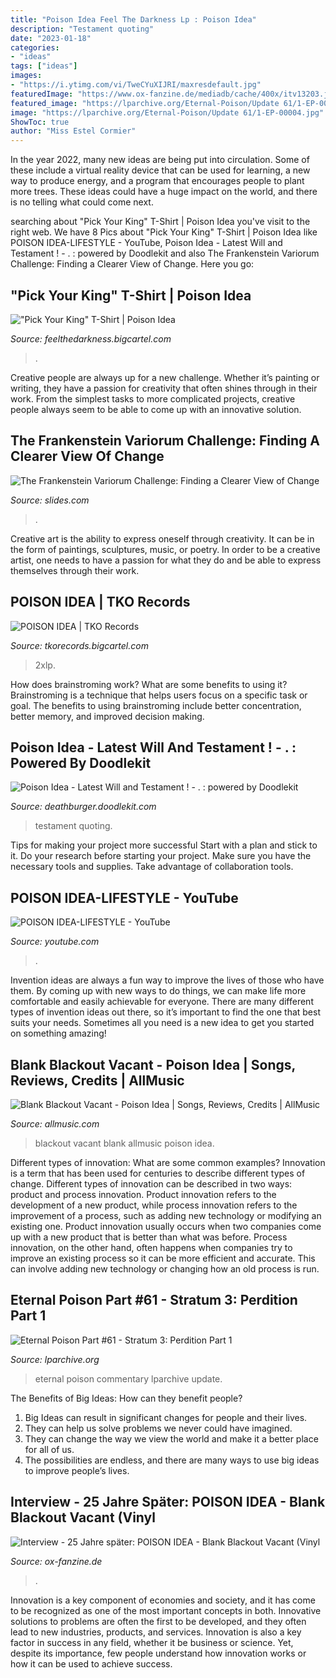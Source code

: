 ```yaml
---
title: "Poison Idea Feel The Darkness Lp : Poison Idea"
description: "Testament quoting"
date: "2023-01-18"
categories:
- "ideas"
tags: ["ideas"]
images:
- "https://i.ytimg.com/vi/TweCYuXIJRI/maxresdefault.jpg"
featuredImage: "https://www.ox-fanzine.de/mediadb/cache/400x/itv13203.jpg"
featured_image: "https://lparchive.org/Eternal-Poison/Update 61/1-EP-00004.jpg"
image: "https://lparchive.org/Eternal-Poison/Update 61/1-EP-00004.jpg"
ShowToc: true
author: "Miss Estel Cormier"
---
```



In the year 2022, many new ideas are being put into circulation. Some of these include a virtual reality device that can be used for learning, a new way to produce energy, and a program that encourages people to plant more trees. These ideas could have a huge impact on the world, and there is no telling what could come next.

	

		
searching about &quot;Pick Your King&quot; T-Shirt | Poison Idea you've visit to the right web. We have 8 Pics about &quot;Pick Your King&quot; T-Shirt | Poison Idea like POISON IDEA-LIFESTYLE - YouTube, Poison Idea - Latest Will and Testament ! - . : powered by Doodlekit and also The Frankenstein Variorum Challenge: Finding a Clearer View of Change. Here you go:
		
    
## &quot;Pick Your King&quot; T-Shirt | Poison Idea

<img loading=lazy src="https://assets.bigcartel.com/product_images/267971531/1C78E431-0B04-44C2-B166-39213EC1B4F0.jpeg?auto=format&amp;fit=max&amp;w=550" onerror="this.onerror=null;this.src='https://tse2.mm.bing.net/th?id=OIP.LieeodUcpbER2a8DIWEIWgHaHa&amp;pid=15.1';" alt="&quot;Pick Your King&quot; T-Shirt | Poison Idea">

_Source: feelthedarkness.bigcartel.com_

>. 

	

Creative people are always up for a new challenge. Whether it’s painting or writing, they have a passion for creativity that often shines through in their work. From the simplest tasks to more complicated projects, creative people always seem to be able to come up with an innovative solution.

    
## The Frankenstein Variorum Challenge: Finding A Clearer View Of Change

<img loading=lazy src="https://media.slid.es/thumbnails/c218eab38bcc44d9eccc2ebd32b8e940/thumb.jpg?1562888224" onerror="this.onerror=null;this.src='https://tse2.mm.bing.net/th?id=OIP.Ry2ZM-DD45nVCzIkV1k9ewHaHa&amp;pid=15.1';" alt="The Frankenstein Variorum Challenge: Finding a Clearer View of Change">

_Source: slides.com_

>. 

	

Creative art is the ability to express oneself through creativity. It can be in the form of paintings, sculptures, music, or poetry. In order to be a creative artist, one needs to have a passion for what they do and be able to express themselves through their work.

    
## POISON IDEA | TKO Records

<img loading=lazy src="https://assets.bigcartel.com/product_images/246760172/PI_PLS_BLK.jpg?auto=format&amp;fit=max&amp;w=1000" onerror="this.onerror=null;this.src='https://tse3.mm.bing.net/th?id=OIP.9L7gPkCIY6fKQigPALfUcgHaFM&amp;pid=15.1';" alt="POISON IDEA | TKO Records">

_Source: tkorecords.bigcartel.com_

>2xlp. 

	

How does brainstroming work? What are some benefits to using it?
Brainstroming is a technique that helps users focus on a specific task or goal. The benefits to using brainstroming include better concentration, better memory, and improved decision making.

    
## Poison Idea - Latest Will And Testament ! - . : Powered By Doodlekit

<img loading=lazy src="https://i.ibb.co/jHYRSJZ/Poison-Idea-insert.jpg" onerror="this.onerror=null;this.src='https://tse2.mm.bing.net/th?id=OIP.tYS8ljMn9Z4mYAt3QNMoHgHaDr&amp;pid=15.1';" alt="Poison Idea - Latest Will and Testament ! - . : powered by Doodlekit">

_Source: deathburger.doodlekit.com_

>testament quoting. 

	

Tips for making your project more successful
Start with a plan and stick to it.
Do your research before starting your project.
Make sure you have the necessary tools and supplies.
Take advantage of collaboration tools.

    
## POISON IDEA-LIFESTYLE - YouTube

<img loading=lazy src="https://i.ytimg.com/vi/TweCYuXIJRI/maxresdefault.jpg" onerror="this.onerror=null;this.src='https://tse2.mm.bing.net/th?id=OIP.3_824v1r6uIx-xcz0QKkpQHaEK&amp;pid=15.1';" alt="POISON IDEA-LIFESTYLE - YouTube">

_Source: youtube.com_

>. 

	

Invention ideas are always a fun way to improve the lives of those who have them. By coming up with new ways to do things, we can make life more comfortable and easily achievable for everyone. There are many different types of invention ideas out there, so it’s important to find the one that best suits your needs. Sometimes all you need is a new idea to get you started on something amazing!

    
## Blank Blackout Vacant - Poison Idea | Songs, Reviews, Credits | AllMusic

<img loading=lazy src="http://cps-static.rovicorp.com/3/JPG_500/MI0000/034/MI0000034371.jpg?partner=allrovi.com" onerror="this.onerror=null;this.src='https://tse4.mm.bing.net/th?id=OIP.DI90KfyEqLnDaPOXOFADGgHaGR&amp;pid=15.1';" alt="Blank Blackout Vacant - Poison Idea | Songs, Reviews, Credits | AllMusic">

_Source: allmusic.com_

>blackout vacant blank allmusic poison idea. 

	

Different types of innovation: What are some common examples?
Innovation is a term that has been used for centuries to describe different types of change. Different types of innovation can be described in two ways: product and process innovation. Product innovation refers to the development of a new product, while process innovation refers to the improvement of a process, such as adding new technology or modifying an existing one. 
Product innovation usually occurs when two companies come up with a new product that is better than what was before. Process innovation, on the other hand, often happens when companies try to improve an existing process so it can be more efficient and accurate. This can involve adding new technology or changing how an old process is run.

    
## Eternal Poison Part #61 - Stratum 3: Perdition Part 1

<img loading=lazy src="https://lparchive.org/Eternal-Poison/Update 61/1-EP-00004.jpg" onerror="this.onerror=null;this.src='https://tse1.mm.bing.net/th?id=OIP.z-UOQHmvTZz1O1qeFuXt6QHaFN&amp;pid=15.1';" alt="Eternal Poison Part #61 - Stratum 3: Perdition Part 1">

_Source: lparchive.org_

>eternal poison commentary lparchive update. 

	

The Benefits of Big Ideas: How can they benefit people?
1. Big Ideas can result in significant changes for people and their lives.
2. They can help us solve problems we never could have imagined.
3. They can change the way we view the world and make it a better place for all of us.
4. The possibilities are endless, and there are many ways to use big ideas to improve people’s lives.

    
## Interview - 25 Jahre Später: POISON IDEA - Blank Blackout Vacant (Vinyl

<img loading=lazy src="https://www.ox-fanzine.de/mediadb/cache/400x/itv13203.jpg" onerror="this.onerror=null;this.src='https://tse4.mm.bing.net/th?id=OIP.kOdm_CJX-rqHx0LJqSF3CgAAAA&amp;pid=15.1';" alt="Interview - 25 Jahre später: POISON IDEA - Blank Blackout Vacant (Vinyl">

_Source: ox-fanzine.de_

>. 

	

Innovation is a key component of economies and society, and it has come to be recognized as one of the most important concepts in both. Innovative solutions to problems are often the first to be developed, and they often lead to new industries, products, and services. Innovation is also a key factor in success in any field, whether it be business or science. Yet, despite its importance, few people understand how innovation works or how it can be used to achieve success.


